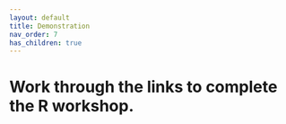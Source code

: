 ```yaml
---
layout: default
title: Demonstration
nav_order: 7
has_children: true
---
```

# Work through the links to complete the R workshop.
